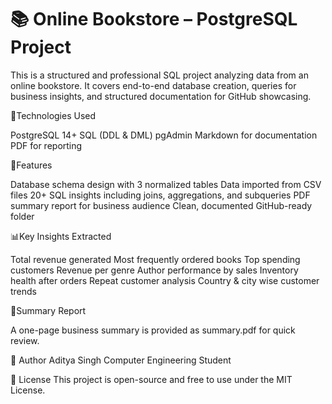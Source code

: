 # 📚 Online Bookstore – PostgreSQL Project

This is a structured and professional SQL project analyzing data from an online bookstore. It covers end-to-end database creation, queries for business insights, and structured documentation for GitHub showcasing.

🔧Technologies Used

PostgreSQL 14+
SQL (DDL & DML)
pgAdmin
Markdown for documentation
PDF for reporting

📌Features

Database schema design with 3 normalized tables
Data imported from CSV files
20+ SQL insights including joins, aggregations, and subqueries
PDF summary report for business audience
Clean, documented GitHub-ready folder

📊Key Insights Extracted

Total revenue generated
Most frequently ordered books
Top spending customers
Revenue per genre
Author performance by sales
Inventory health after orders
Repeat customer analysis
Country & city wise customer trends

 📄Summary Report
 
A one-page business summary is provided as summary.pdf for quick review.

🙌 Author
Aditya Singh 
Computer Engineering Student

📜 License
This project is open-source and free to use under the MIT License.
